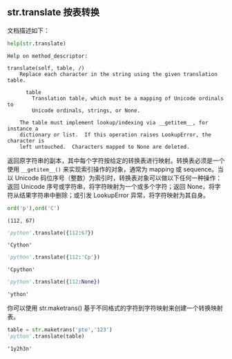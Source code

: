 ## str.translate 按表转换

文档描述如下：


```python
help(str.translate)
```

    Help on method_descriptor:
    
    translate(self, table, /)
        Replace each character in the string using the given translation table.
        
          table
            Translation table, which must be a mapping of Unicode ordinals to
            Unicode ordinals, strings, or None.
        
        The table must implement lookup/indexing via __getitem__, for instance a
        dictionary or list.  If this operation raises LookupError, the character is
        left untouched.  Characters mapped to None are deleted.
    
    

返回原字符串的副本，其中每个字符按给定的转换表进行映射。转换表必须是一个使用 `__getitem__()` 来实现索引操作的对象，通常为 mapping 或 sequence。当以 Unicode 码位序号（整数）为索引时，转换表对象可以做以下任何一种操作：返回 Unicode 序号或字符串，将字符映射为一个或多个字符；返回 None，将字符从结果字符串中删除；或引发 LookupError 异常，将字符映射为其自身。


```python
ord('p'),ord('C')
```




    (112, 67)




```python
'python'.translate({112:67})
```




    'Cython'




```python
'python'.translate({112:'Cp'})
```




    'Cpython'




```python
'python'.translate({112:None})
```




    'ython'



你可以使用 str.maketrans() 基于不同格式的字符到字符映射来创建一个转换映射表。


```python
table = str.maketrans('pto','123')
'python'.translate(table)
```




    '1y2h3n'



